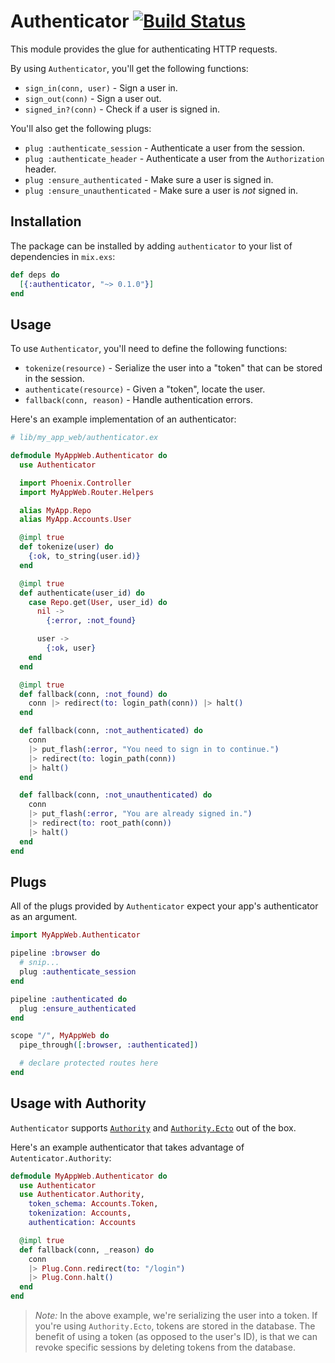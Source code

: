 # Authenticator [![Build Status](https://travis-ci.org/rzane/authenticator.svg?branch=master)](https://travis-ci.org/rzane/authenticator)

This module provides the glue for authenticating HTTP requests.

By using `Authenticator`, you'll get the following functions:

* `sign_in(conn, user)` - Sign a user in.
* `sign_out(conn)` - Sign a user out.
* `signed_in?(conn)` - Check if a user is signed in.

You'll also get the following plugs:

* `plug :authenticate_session` - Authenticate a user from the session.
* `plug :authenticate_header` - Authenticate a user from the `Authorization` header.
* `plug :ensure_authenticated` - Make sure a user is signed in.
* `plug :ensure_unauthenticated` - Make sure a user is *not* signed in.

## Installation

The package can be installed by adding `authenticator` to your list of dependencies in `mix.exs`:

```elixir
def deps do
  [{:authenticator, "~> 0.1.0"}]
end
```

## Usage

To use `Authenticator`, you'll need to define the following functions:

* `tokenize(resource)` - Serialize the user into a "token" that can be stored in the session.
* `authenticate(resource)` - Given a "token", locate the user.
* `fallback(conn, reason)` - Handle authentication errors.

Here's an example implementation of an authenticator:

```elixir
# lib/my_app_web/authenticator.ex

defmodule MyAppWeb.Authenticator do
  use Authenticator

  import Phoenix.Controller
  import MyAppWeb.Router.Helpers

  alias MyApp.Repo
  alias MyApp.Accounts.User

  @impl true
  def tokenize(user) do
    {:ok, to_string(user.id)}
  end

  @impl true
  def authenticate(user_id) do
    case Repo.get(User, user_id) do
      nil ->
        {:error, :not_found}

      user ->
        {:ok, user}
    end
  end

  @impl true
  def fallback(conn, :not_found) do
    conn |> redirect(to: login_path(conn)) |> halt()
  end

  def fallback(conn, :not_authenticated) do
    conn
    |> put_flash(:error, "You need to sign in to continue.")
    |> redirect(to: login_path(conn))
    |> halt()
  end

  def fallback(conn, :not_unauthenticated) do
    conn
    |> put_flash(:error, "You are already signed in.")
    |> redirect(to: root_path(conn))
    |> halt()
  end
end
```

## Plugs

All of the plugs provided by `Authenticator` expect your app's authenticator as an argument.

```elixir
import MyAppWeb.Authenticator

pipeline :browser do
  # snip...
  plug :authenticate_session
end

pipeline :authenticated do
  plug :ensure_authenticated
end

scope "/", MyAppWeb do
  pipe_through([:browser, :authenticated])

  # declare protected routes here
end
```

## Usage with Authority

`Authenticator` supports [`Authority`](https://github.com/infinitered/authority) and [`Authority.Ecto`](https://github.com/infinitered/authority_ecto) out of the box.

Here's an example authenticator that takes advantage of `Autenticator.Authority`:

```elixir
defmodule MyAppWeb.Authenticator do
  use Authenticator
  use Authenticator.Authority,
    token_schema: Accounts.Token,
    tokenization: Accounts,
    authentication: Accounts

  @impl true
  def fallback(conn, _reason) do
    conn
    |> Plug.Conn.redirect(to: "/login")
    |> Plug.Conn.halt()
  end
end
```

> *Note:* In the above example, we're serializing the user into a token. If you're using `Authority.Ecto`, tokens are stored in the database. The benefit of using a token (as opposed to the user's ID), is that we can revoke specific sessions by deleting tokens from the database.
